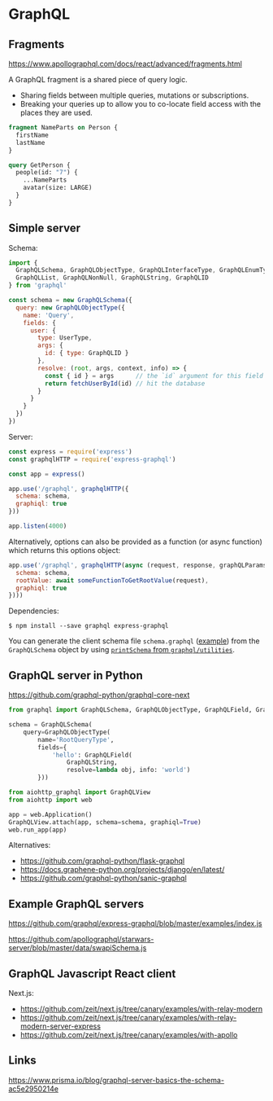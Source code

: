 GraphQL
=======

Fragments
---------

https://www.apollographql.com/docs/react/advanced/fragments.html

A GraphQL fragment is a shared piece of query logic.

- Sharing fields between multiple queries, mutations or subscriptions.
- Breaking your queries up to allow you to co-locate field access with the places they are used.

```graphql
fragment NameParts on Person {
  firstName
  lastName
}

query GetPerson {
  people(id: "7") {
    ...NameParts
    avatar(size: LARGE)
  }
}
```

Simple server
-------------

Schema:

```javascript
import { 
  GraphQLSchema, GraphQLObjectType, GraphQLInterfaceType, GraphQLEnumType,
  GraphQLList, GraphQLNonNull, GraphQLString, GraphQLID
} from 'graphql'

const schema = new GraphQLSchema({
  query: new GraphQLObjectType({
    name: 'Query',
    fields: {
      user: {
        type: UserType,
        args: {
          id: { type: GraphQLID }
        },
        resolve: (root, args, context, info) => {
          const { id } = args      // the `id` argument for this field is declared above
          return fetchUserById(id) // hit the database
        }
      }
    }
  })
})
```

Server:

```javascript
const express = require('express')
const graphqlHTTP = require('express-graphql')

const app = express()

app.use('/graphql', graphqlHTTP({
  schema: schema,
  graphiql: true
}))

app.listen(4000)
```

Alternatively, options can also be provided as a function (or async function) which returns this options object:

```javascript
app.use('/graphql', graphqlHTTP(async (request, response, graphQLParams) => ({
  schema: schema,
  rootValue: await someFunctionToGetRootValue(request),
  graphiql: true
})))
```

Dependencies:

```shell
$ npm install --save graphql express-graphql
```

You can generate the client schema file `schema.graphql` ([example](https://github.com/zeit/next.js/blob/canary/examples/with-relay-modern-server-express/server/schema.graphql)) from the `GraphQLSchema` object by using [`printSchema` from `graphql/utilities`](https://graphql.org/graphql-js/utilities/#printschema).

GraphQL server in Python
------------------------

https://github.com/graphql-python/graphql-core-next

```python
from graphql import GraphQLSchema, GraphQLObjectType, GraphQLField, GraphQLString

schema = GraphQLSchema(
    query=GraphQLObjectType(
        name='RootQueryType',
        fields={
            'hello': GraphQLField(
                GraphQLString,
                resolve=lambda obj, info: 'world')
        }))

from aiohttp_graphql import GraphQLView
from aiohttp import web

app = web.Application()
GraphQLView.attach(app, schema=schema, graphiql=True)
web.run_app(app)
```

Alternatives:

- https://github.com/graphql-python/flask-graphql
- https://docs.graphene-python.org/projects/django/en/latest/
- https://github.com/graphql-python/sanic-graphql


Example GraphQL servers
-----------------------

https://github.com/graphql/express-graphql/blob/master/examples/index.js

https://github.com/apollographql/starwars-server/blob/master/data/swapiSchema.js


GraphQL Javascript React client
-------------------------------

Next.js:

- https://github.com/zeit/next.js/tree/canary/examples/with-relay-modern
- https://github.com/zeit/next.js/tree/canary/examples/with-relay-modern-server-express
- https://github.com/zeit/next.js/tree/canary/examples/with-apollo


Links
-----

https://www.prisma.io/blog/graphql-server-basics-the-schema-ac5e2950214e


